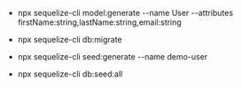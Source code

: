 - npx sequelize-cli model:generate --name User --attributes firstName:string,lastName:string,email:string
- npx sequelize-cli db:migrate

- npx sequelize-cli seed:generate --name demo-user
- npx sequelize-cli db:seed:all